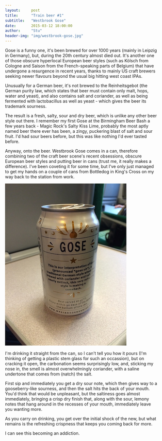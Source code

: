 ```yaml
---
layout:     post
title:      "Train beer #1"
subtitle:   "Westbrook Gose"
date:       2015-03-12 18:00:00
author:     "Stu"
header-img: "img/westbrook-gose.jpg"
---
```


Gose is a funny one, it's been brewed for over 1000 years (mainly in Leipzig in Germany), but, during the 20th century almost died out. It's another one of those obscure hyperlocal European beer styles (such as Kölsch from Cologne and Saison from the French-speaking parts of Belgium) that have undergone a resurgence in recent years, thanks to mainly US craft brewers seeking newer flavours beyond the usual big hitting west coast IPAs.

Unusually for a German beer, it's not brewed to the Reinheitsgebot (the German purity law, which states that beer must contain only malt, hops, water and yeast), and also contains salt and coriander, as well as being fermented with lactobacillus as well as yeast - which gives the beer its trademark sourness.

The result is a fresh, salty, sour and dry beer, which is unlike any other beer style out there. I remember my first Gose at the Birmingham Beer Bash a few years back - Magic Rock's Salty Kiss Lime, probably the most aptly named beer there ever has been, a zingy, puckering blast of salt and sour fruit. I'd had sour beers before, but this was like nothing I'd ever tasted before.

Anyway, onto the beer. Westbrook Gose comes in a can, therefore combining two of the craft beer scene's recent obsessions, obscure European beer styles and putting beer in cans (trust me, it really makes a difference). I've been coveting it for some time, but I've only just managed to get my hands on a couple of cans from Bottledog in King's Cross on my way back to the station from work.

![Westbrook Gose](/img/westbrook-gose-2.jpg)

I'm drinking it straight from the can, so I can't tell you how it pours (I'm thinking of getting a plastic stem glass for such an occassion), but on cracking it open, the carbonation seems surprisingly low, and, sticking my nose in, the smell is almost overwhelmingly coriander, with a saline undertone that comes from (natch) the salt.

First sip and immediately you get a dry sour note, which then gives way to a gooseberry-like sourness, and then the salt hits the back of your mouth. You'd think that would be unpleasant, but the saltiness goes almost immediately, bringing a crisp dry finish that, along with the sour, lemony notes that hang around in the recesses of your mouth, immediately leave you wanting more.

As you carry on drinking, you get over the initial shock of the new, but what remains is the refreshing crispness that keeps you coming back for more.

I can see this becoming an addiction.
